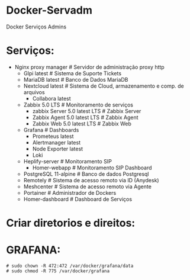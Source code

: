 # Docker-Servadm
Docker Serviços Admins 

# Serviços:
- Nginx proxy manager                       # Servidor de administração proxy http
    - Glpi latest                           # Sistema de Suporte Tickets
    - MariaDB latest                        # Banco de Dados MariaDB
    - Nextcloud latest                      # Sistema de Cloud, armazenamento e comp. de arquivos
        - Collabora latest
    - Zabbix 5.0 LTS                        # Monitoramento de serviços
        - zabbix Server 5.0 latest LTS      # Zabbix Server
        - Zabbix Agent 5.0 latest LTS       # Zabbix Agent
        - Zabbix Web 5.0 latest LTS         # Zabbix Web
    - Grafana                               # Dashboards
        - Prometeus latest                  
        - Alertmanager latest
        - Node Exporter latest
        - Loki
    - Heplify-server                        # Monitoramento SIP
        - Homer-webapp                      # Monitoramento SIP Dashboard
    - PostgreSQL 11-alpine                  # Banco de dados Postgresql
    - Remotely                              # Sistema de acesso remoto via ID (Anydesk)
    - Meshcenter                            # Sistema de acesso remoto via Agente
    - Portainer                             # Administrador de Dockers
    - Homer-dashboard                       # Dashboard de Serviços


# Criar diretorios e direitos:
    
# GRAFANA:
    # sudo chown -R 472:472 /var/docker/grafana/data
    # sudo chmod -R 775 /var/docker/grafana